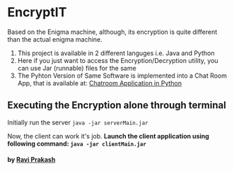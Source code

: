 # EncryptIT

Based on the Enigma machine, although, its encryption is quite different than the actual enigma machine.

1. This project is available in 2 different languges i.e. Java and Python
2. Here if you just want to access the Encryption/Decryption utility, you can use Jar (runnable) files for the same
3. The Pyhton Version of Same Software is implemented into a Chat Room App, that is available at:
[Chatroom Application in Python](https://github.com/ravi-prakash1907/Chatroom-Application)

## Executing the Encryption alone through terminal

Initially run the server
```java -jar serverMain.jar```

Now, the client can work it's job. <b />
Launch the client application using following command:
```java -jar clientMain.jar```

#### by [Ravi Prakash]( https://raviprakashravi.cf/ )
